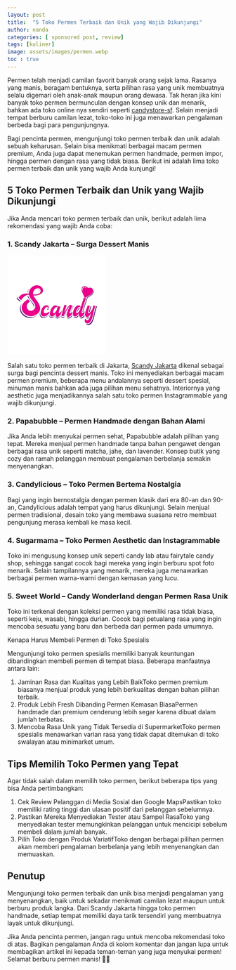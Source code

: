 ```yaml
---
layout: post
title:  "5 Toko Permen Terbaik dan Unik yang Wajib Dikunjungi"
author: nanda
categories: [ sponsored post, review]
tags: [kuliner]
image: assets/images/permen.webp
toc : true
---
```


Permen telah menjadi camilan favorit banyak orang sejak lama. Rasanya yang manis, beragam bentuknya, serta pilihan rasa yang unik membuatnya selalu digemari oleh anak-anak maupun orang dewasa. Tak heran jika kini banyak toko permen bermunculan dengan konsep unik dan menarik, bahkan ada toko online nya sendiri seperti [candystore-sf](https://www.candystore-sf.com/). Selain menjadi tempat berburu camilan lezat, toko-toko ini juga menawarkan pengalaman berbeda bagi para pengunjungnya.

Bagi pencinta permen, mengunjungi toko permen terbaik dan unik adalah sebuah keharusan. Selain bisa menikmati berbagai macam permen premium, Anda juga dapat menemukan permen handmade, permen impor, hingga permen dengan rasa yang tidak biasa. Berikut ini adalah lima toko permen terbaik dan unik yang wajib Anda kunjungi!


## 5 Toko Permen Terbaik dan Unik yang Wajib Dikunjungi

Jika Anda mencari toko permen terbaik dan unik, berikut adalah lima rekomendasi yang wajib Anda coba:

### 1. Scandy Jakarta – Surga Dessert Manis

![Scandy jakarta toko permen terbaik](/assets/images/scandy.png)

Salah satu toko permen terbaik di Jakarta, [Scandy Jakarta](https://www.candystore-sf.com/2025/01/05/scandy-jakarta-surga-dessert-manis-yang-wajib-dikunjungi/) dikenal sebagai surga bagi pencinta dessert manis. Toko ini menyediakan berbagai macam permen premium, beberapa menu andalannya seperti dessert spesial, minuman manis bahkan ada juga pilihan menu sehatnya. Interiornya yang aesthetic juga menjadikannya salah satu toko permen Instagrammable yang wajib dikunjungi.

### 2. Papabubble – Permen Handmade dengan Bahan Alami

Jika Anda lebih menyukai permen sehat, Papabubble adalah pilihan yang tepat. Mereka menjual permen handmade tanpa bahan pengawet dengan berbagai rasa unik seperti matcha, jahe, dan lavender. Konsep butik yang cozy dan ramah pelanggan membuat pengalaman berbelanja semakin menyenangkan.

### 3. Candylicious – Toko Permen Bertema Nostalgia

Bagi yang ingin bernostalgia dengan permen klasik dari era 80-an dan 90-an, Candylicious adalah tempat yang harus dikunjungi. Selain menjual permen tradisional, desain toko yang membawa suasana retro membuat pengunjung merasa kembali ke masa kecil.

### 4. Sugarmama – Toko Permen Aesthetic dan Instagrammable

Toko ini mengusung konsep unik seperti candy lab atau fairytale candy shop, sehingga sangat cocok bagi mereka yang ingin berburu spot foto menarik. Selain tampilannya yang menarik, mereka juga menawarkan berbagai permen warna-warni dengan kemasan yang lucu.

### 5. Sweet World – Candy Wonderland dengan Permen Rasa Unik

Toko ini terkenal dengan koleksi permen yang memiliki rasa tidak biasa, seperti keju, wasabi, hingga durian. Cocok bagi petualang rasa yang ingin mencoba sesuatu yang baru dan berbeda dari permen pada umumnya.

Kenapa Harus Membeli Permen di Toko Spesialis

Mengunjungi toko permen spesialis memiliki banyak keuntungan dibandingkan membeli permen di tempat biasa. Beberapa manfaatnya antara lain:
<ol>
<li>Jaminan Rasa dan Kualitas yang Lebih BaikToko permen premium biasanya menjual produk yang lebih berkualitas dengan bahan pilihan terbaik.</li>

<li>Produk Lebih Fresh Dibanding Permen Kemasan BiasaPermen handmade dan premium cenderung lebih segar karena dibuat dalam jumlah terbatas.</li>

<li>Mencoba Rasa Unik yang Tidak Tersedia di SupermarketToko permen spesialis menawarkan varian rasa yang tidak dapat ditemukan di toko swalayan atau minimarket umum.</li></ol>

## Tips Memilih Toko Permen yang Tepat

Agar tidak salah dalam memilih toko permen, berikut beberapa tips yang bisa Anda pertimbangkan:
<ol>
<li>Cek Review Pelanggan di Media Sosial dan Google MapsPastikan toko memiliki rating tinggi dan ulasan positif dari pelanggan sebelumnya.</li>

<li>Pastikan Mereka Menyediakan Tester atau Sampel RasaToko yang menyediakan tester memungkinkan pelanggan untuk mencicipi sebelum membeli dalam jumlah banyak.</li>

<li>Pilih Toko dengan Produk VariatifToko dengan berbagai pilihan permen akan memberi pengalaman berbelanja yang lebih menyenangkan dan memuaskan.</li></ol>

## Penutup

Mengunjungi toko permen terbaik dan unik bisa menjadi pengalaman yang menyenangkan, baik untuk sekadar menikmati camilan lezat maupun untuk berburu produk langka. Dari Scandy Jakarta hingga toko permen handmade, setiap tempat memiliki daya tarik tersendiri yang membuatnya layak untuk dikunjungi.

Jika Anda pencinta permen, jangan ragu untuk mencoba rekomendasi toko di atas. Bagikan pengalaman Anda di kolom komentar dan jangan lupa untuk membagikan artikel ini kepada teman-teman yang juga menyukai permen! Selamat berburu permen manis! 🍬✨